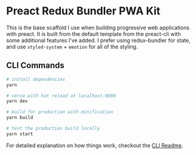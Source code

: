 # Preact Redux Bundler PWA Kit

This is the base scaffold I use when building progressive web applications with preact. It is built from the default template from the preact-cli with some additional features I've added. I prefer using redux-bundler for state, and use `styled-system` + `emotion` for all of the styling.

## CLI Commands

``` bash
# install dependencies
yarn

# serve with hot reload at localhost:8080
yarn dev

# build for production with minification
yarn build

# test the production build locally
yarn start
```

For detailed explanation on how things work, checkout the [CLI Readme](https://github.com/developit/preact-cli/blob/master/README.md).
